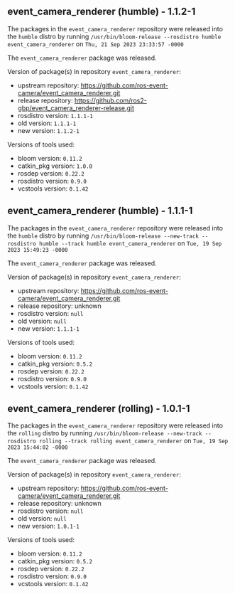 ## event_camera_renderer (humble) - 1.1.2-1

The packages in the `event_camera_renderer` repository were released into the `humble` distro by running `/usr/bin/bloom-release --rosdistro humble event_camera_renderer` on `Thu, 21 Sep 2023 23:33:57 -0000`

The `event_camera_renderer` package was released.

Version of package(s) in repository `event_camera_renderer`:

- upstream repository: https://github.com/ros-event-camera/event_camera_renderer.git
- release repository: https://github.com/ros2-gbp/event_camera_renderer-release.git
- rosdistro version: `1.1.1-1`
- old version: `1.1.1-1`
- new version: `1.1.2-1`

Versions of tools used:

- bloom version: `0.11.2`
- catkin_pkg version: `1.0.0`
- rosdep version: `0.22.2`
- rosdistro version: `0.9.0`
- vcstools version: `0.1.42`


## event_camera_renderer (humble) - 1.1.1-1

The packages in the `event_camera_renderer` repository were released into the `humble` distro by running `/usr/bin/bloom-release --new-track --rosdistro humble --track humble event_camera_renderer` on `Tue, 19 Sep 2023 15:49:23 -0000`

The `event_camera_renderer` package was released.

Version of package(s) in repository `event_camera_renderer`:

- upstream repository: https://github.com/ros-event-camera/event_camera_renderer.git
- release repository: unknown
- rosdistro version: `null`
- old version: `null`
- new version: `1.1.1-1`

Versions of tools used:

- bloom version: `0.11.2`
- catkin_pkg version: `0.5.2`
- rosdep version: `0.22.2`
- rosdistro version: `0.9.0`
- vcstools version: `0.1.42`


## event_camera_renderer (rolling) - 1.0.1-1

The packages in the `event_camera_renderer` repository were released into the `rolling` distro by running `/usr/bin/bloom-release --new-track --rosdistro rolling --track rolling event_camera_renderer` on `Tue, 19 Sep 2023 15:44:02 -0000`

The `event_camera_renderer` package was released.

Version of package(s) in repository `event_camera_renderer`:

- upstream repository: https://github.com/ros-event-camera/event_camera_renderer.git
- release repository: unknown
- rosdistro version: `null`
- old version: `null`
- new version: `1.0.1-1`

Versions of tools used:

- bloom version: `0.11.2`
- catkin_pkg version: `0.5.2`
- rosdep version: `0.22.2`
- rosdistro version: `0.9.0`
- vcstools version: `0.1.42`


